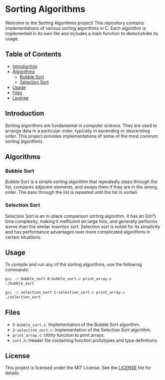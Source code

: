 # Sorting Algorithms

Welcome to the Sorting Algorithms project! This repository contains implementations of various sorting algorithms in C. Each algorithm is implemented in its own file and includes a main function to demonstrate its usage.

## Table of Contents

- [Introduction](#introduction)
- [Algorithms](#algorithms)
	- [Bubble Sort](#bubble-sort)
	- [Selection Sort](#selection-sort)
- [Usage](#usage)
- [Files](#files)
- [License](#license)

## Introduction

Sorting algorithms are fundamental in computer science. They are used to arrange data in a particular order, typically in ascending or descending order. This project provides implementations of some of the most common sorting algorithms.

## Algorithms

### Bubble Sort

Bubble Sort is a simple sorting algorithm that repeatedly steps through the list, compares adjacent elements, and swaps them if they are in the wrong order. The pass through the list is repeated until the list is sorted.

### Selection Sort

Selection Sort is an in-place comparison sorting algorithm. It has an O(n²) time complexity, making it inefficient on large lists, and generally performs worse than the similar insertion sort. Selection sort is noted for its simplicity and has performance advantages over more complicated algorithms in certain situations.

## Usage

To compile and run any of the sorting algorithms, use the following commands:

```sh
gcc -o bubble_sort 0-bubble_sort.c print_array.c
./bubble_sort

gcc -o selection_sort 2-selection_sort.c print_array.c
./selection_sort
```

## Files

- `0-bubble_sort.c`: Implementation of the Bubble Sort algorithm.
- `2-selection_sort.c`: Implementation of the Selection Sort algorithm.
- `print_array.c`: Utility function to print arrays.
- `sort.h`: Header file containing function prototypes and type definitions.

## License

This project is licensed under the MIT License. See the [LICENSE](LICENSE) file for details.
